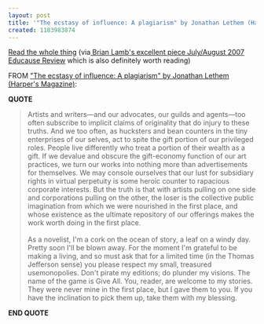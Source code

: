 ```yaml
---
layout: post
title: '"The ecstasy of influence: A plagiarism" by Jonathan Lethem (Harper''s Magazine)'
created: 1183983874
---
```

<p><a href="http://www.harpers.org/archive/2007/02/0081387">Read the whole thing</a> (via<a href="http://www.educause.edu/apps/er/erm07/erm0740.asp?bhcp=1"> Brian Lamb's excellent piece July/August 2007 Educause Review</a> which is also definitely worth reading)</p><p>FROM <a href="http://www.harpers.org/archive/2007/02/0081387">"The ecstasy of influence: A plagiarism" by Jonathan Lethem (Harper's Magazine)</a>:</p><p><strong>QUOTE</strong></p><blockquote>Artists and writers—and our advocates, our guilds and agents—too often subscribe to implicit claims of originality that do injury to these truths. And we too often, as hucksters and bean counters in the tiny enterprises of our selves, act to spite the gift portion of our privileged roles. People live differently who treat a portion of their wealth as a gift. If we devalue and obscure the gift-economy function of our art practices, we turn our works into nothing more than advertisements for themselves. We may console ourselves that our lust for subsidiary rights in virtual perpetuity is some heroic counter to rapacious corporate interests. But the truth is that with artists pulling on one side and corporations pulling on the other, the loser is the collective public imagination from which we were nourished in the first place, and whose existence as the ultimate repository of our offerings makes the work worth doing in the first place. <br /> <br />As a novelist, I'm a cork on the ocean of story, a leaf on a windy day. Pretty soon I'll be blown away. For the moment I'm grateful to be making a living, and so must ask that for a limited time (in the Thomas Jefferson sense) you please respect my small, treasured usemonopolies. Don't pirate my editions; do plunder my visions. The name of the game is Give All. You, reader, are welcome to my stories. They were never mine in the first place, but I gave them to you. If you have the inclination to pick them up, take them with my blessing.</blockquote><p><strong>END QUOTE</strong></p>
